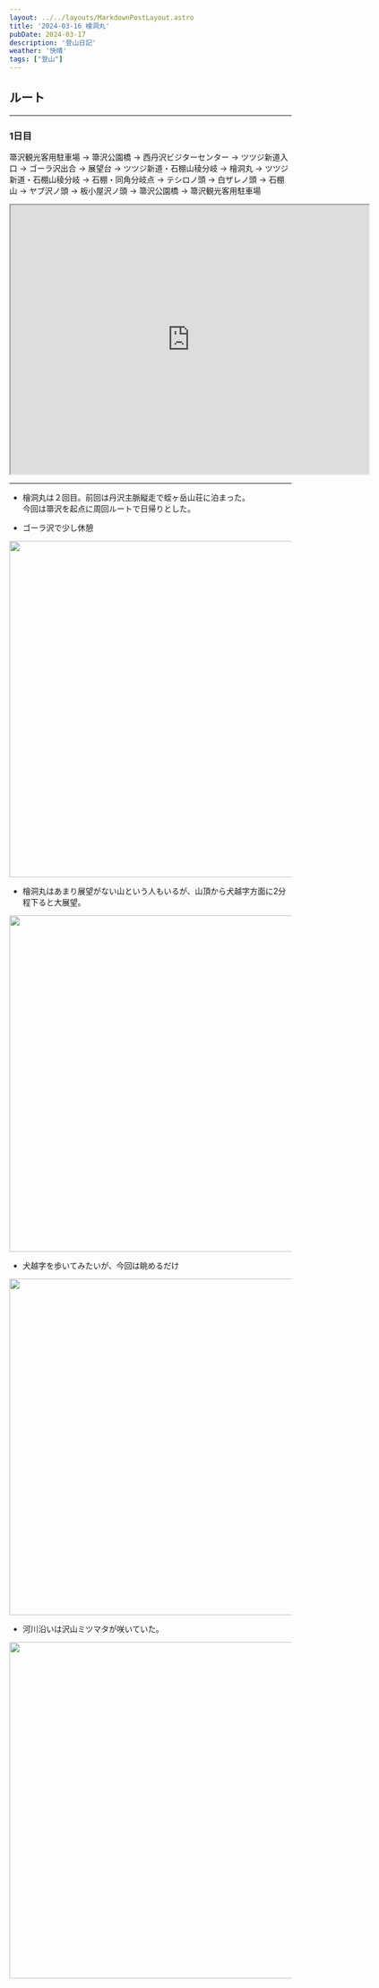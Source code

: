 ```yaml
---
layout: ../../layouts/MarkdownPostLayout.astro
title: '2024-03-16 檜洞丸'
pubDate: 2024-03-17
description: '登山日記'
weather: '快晴'
tags: ["登山"]
---
```


## ルート
----------------
### 1日目
箒沢観光客用駐車場 → 箒沢公園橋 → 西丹沢ビジターセンター → ツツジ新道入口 → ゴーラ沢出合 → 展望台 → ツツジ新道・石棚山稜分岐 → 檜洞丸 → ツツジ新道・石棚山稜分岐 → 石棚・同角分岐点 → テシロノ頭 → 白ザレノ頭 → 石棚山 → ヤブ沢ノ頭 → 板小屋沢ノ頭 → 箒沢公園橋 → 箒沢観光客用駐車場


<iframe src="https://www.google.com/maps/d/embed?mid=1GYHdem5xAGRuxsnjzTidZnRGe12FRDU&ehbc=2E312F" width="640" height="480"></iframe>

---------------

* 檜洞丸は２回目。前回は丹沢主脈縦走で蛭ヶ岳山荘に泊まった。  
今回は箒沢を起点に周回ルートで日帰りとした。

* ゴーラ沢で少し休憩
<img src="https://images.prismic.io/peasysblog/Ztop_bzzk9ZrXEYM_DSCF7877.JPG?auto=format,compress" width="600">

* 檜洞丸はあまり展望がない山という人もいるが、山頂から犬越字方面に2分程下ると大展望。
<img src="https://images.prismic.io/peasysblog/ZtoqAbzzk9ZrXEYN_DSCF7893.JPG?auto=format,compress" width="600">

* 犬越字を歩いてみたいが、今回は眺めるだけ
<img src="https://images.prismic.io/peasysblog/ZtoqArzzk9ZrXEYO_DSCF7894.JPG?auto=format,compress" width="600">

* 河川沿いは沢山ミツマタが咲いていた。
<img src="https://images.prismic.io/peasysblog/ZtoqA7zzk9ZrXEYP_IMG_9857.JPG?auto=format,compress" width="600">





